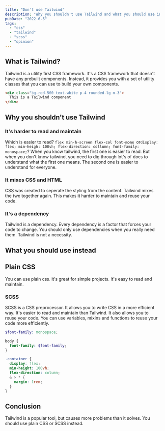 ```yaml
---
title: "Don't use Tailwind"
description: "Why you shouldn't use Tailwind and what you should use instead."
pubDate: "2022.6.5"
tags:
  - "css"
  - "tailwind"
  - "scss"
  - "opinion"
---
```


## What is Tailwind?

Tailwind is a utility first CSS framework. It's a CSS framework that doesn't have any prebuilt components. Instead, it provides you with a set of utility classes that you can use to build your own components.

```html
<div class="bg-red-500 text-white p-4 rounded-lg m-3">
  This is a Tailwind component
</div>
```

## Why you shouldn't use Tailwind

### It's harder to read and maintain

Which is easier to read? `flex min-h-screen flex-col font-mono `or`display: flex; min-heigh: 100vh; flex-direction: collumn; font-family: monospace;`? When you know tailwind, the first one is easier to read. But when you don't know tailwind, you need to dig through lot's of docs to understand what the first one means. The second one is easier to understand for everyone.

### It mixes CSS and HTML

CSS was created to seperate the styling from the content. Tailwind mixes the two together again. This makes it harder to maintain and reuse your code.

### It's a dependency

Tailwind is a dependency. Every dependency is a factor that forces your code to change. You should only use dependencies when you really need them. Tailwind is not a necessity.

## What you should use instead

## Plain CSS

You can use plain css. it's great for simple projects. It's easy to read and maintain.

### SCSS

SCSS is a CSS preprocessor. It allows you to write CSS in a more efficient way. It's easier to read and maintain than Tailwind. It also allows you to reuse your code. You can use variables, mixins and functions to reuse your code more efficiently.

```scss
$font-family: monospace;

body {
  font-family: $font-family;
}

.container {
  display: flex;
  min-height: 100vh;
  flex-direction: column;
  & > * {
    margin: 1rem;
  }
}
```

## Conclusion

Tailwind is a popular tool, but causes more problems than it solves. You should use plain CSS or SCSS instead.
